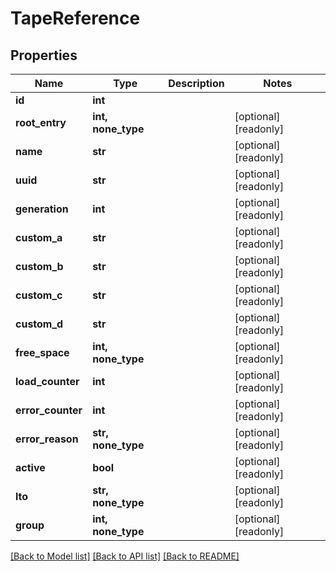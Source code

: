 # TapeReference


## Properties

Name | Type | Description | Notes
------------ | ------------- | ------------- | -------------
**id** | **int** |  | 
**root_entry** | **int, none_type** |  | [optional] [readonly] 
**name** | **str** |  | [optional] [readonly] 
**uuid** | **str** |  | [optional] [readonly] 
**generation** | **int** |  | [optional] [readonly] 
**custom_a** | **str** |  | [optional] [readonly] 
**custom_b** | **str** |  | [optional] [readonly] 
**custom_c** | **str** |  | [optional] [readonly] 
**custom_d** | **str** |  | [optional] [readonly] 
**free_space** | **int, none_type** |  | [optional] [readonly] 
**load_counter** | **int** |  | [optional] [readonly] 
**error_counter** | **int** |  | [optional] [readonly] 
**error_reason** | **str, none_type** |  | [optional] [readonly] 
**active** | **bool** |  | [optional] [readonly] 
**lto** | **str, none_type** |  | [optional] [readonly] 
**group** | **int, none_type** |  | [optional] [readonly] 

[[Back to Model list]](../#documentation-for-models) [[Back to API list]](../#documentation-for-api-endpoints) [[Back to README]](../)


